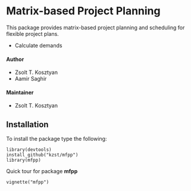 # Matrix-based Project Planning

This package provides matrix-based project planning and scheduling for flexible project plans. 

* Calculate demands

#### Author

* Zsolt T. Kosztyan
* Aamir Saghir

#### Maintainer

* Zsolt T. Kosztyan

## Installation

To install the package type the following:


```{r}
library(devtools)
install_github("kzst/mfpp")
library(mfpp)
```

Quick tour for package **mfpp**


```{r}
vignette("mfpp")
```
